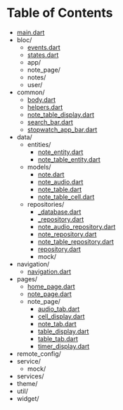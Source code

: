 # Table of Contents
- [main.dart](./lib/main.dart)
- bloc/
  - [events.dart](./lib/bloc/events.dart)
  - [states.dart](./lib/bloc/states.dart)
  - app/
  - note_page/
  - notes/
  - user/
- common/
  - [body.dart](./lib/common/body.dart)
  - [helpers.dart](./lib/common/helpers.dart)
  - [note_table_display.dart](./lib/common/note_table_display.dart)
  - [search_bar.dart](./lib/common/search_bar.dart)
  - [stopwatch_app_bar.dart](./lib/common/stopwatch_app_bar.dart)
- data/
  - entities/
    - [note_entity.dart](./lib/data/entities/note_entity.dart)
    - [note_table_entity.dart](./lib/data/entities/note_table_entity.dart)
  - models/
    - [note.dart](./lib/data/models/note.dart)
    - [note_audio.dart](./lib/data/models/note_audio.dart)
    - [note_table.dart](./lib/data/models/note_table.dart)
    - [note_table_cell.dart](./lib/data/models/note_table_cell.dart)
  - repositories/
    - [_database.dart](./lib/data/repositories/_database.dart)
    - [_repository.dart](./lib/data/repositories/_repository.dart)
    - [note_audio_repository.dart](./lib/data/repositories/note_audio_repository.dart)
    - [note_repository.dart](./lib/data/repositories/note_repository.dart)
    - [note_table_repository.dart](./lib/data/repositories/note_table_repository.dart)
    - [repository.dart](./lib/data/repositories/repository.dart)
    - mock/
- navigation/
  - [navigation.dart](./lib/navigation/navigation.dart)
- pages/
  - [home_page.dart](./lib/pages/home_page.dart)
  - [note_page.dart](./lib/pages/note_page.dart)
  - note_page/
    - [audio_tab.dart](./lib/pages/note_page/audio_tab.dart)
    - [cell_display.dart](./lib/pages/note_page/cell_display.dart)
    - [note_tab.dart](./lib/pages/note_page/note_tab.dart)
    - [table_display.dart](./lib/pages/note_page/table_display.dart)
    - [table_tab.dart](./lib/pages/note_page/table_tab.dart)
    - [timer_display.dart](./lib/pages/note_page/timer_display.dart)
- remote_config/
- service/
  - mock/
- services/
- theme/
- util/
- widget/